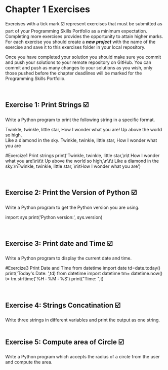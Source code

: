 # Chapter 1 Exercises

Exercises with a tick mark :ballot_box_with_check: represent exercises that must be submitted as part of your Programming Skills Portfolio as a minimum expectation. Completing more exercises provides the opportunity to attain higher marks. For each exercise you should create a _**new project**_ with the name of the exercise and save it to this exercises folder in your local repository.

Once you have completed your solution you should make sure you commit and push your solutions to your remote repository on GitHub. You can commit and push as many changes to your solutions as you wish, only those pushed before the chapter deadlines will be marked for the Programming Skills Portfolio.  


&nbsp;

## Exercise 1: Print Strings :ballot_box_with_check:

Write a Python program to print the following string in a specific format.

Twinkle, twinkle, little star,
	How I wonder what you are! 
		Up above the world so high,   		
		Like a diamond in the sky. 
Twinkle, twinkle, little star, 
	How I wonder what you are

#Exercize1 Print strings
print('Twinkle, twinkle, little star,\n\t How I wonder what you are!\n\t\t Up above the world so high,\n\t\t Like a diamond in the sky.\nTwinkle, twinkle, little star, \n\tHow I wonder what you are')


&nbsp;
&nbsp;
&nbsp;
## Exercise 2: Print the Version of Python :ballot_box_with_check:

 Write a Python program to get the Python version you are using.

import sys
print('Python version:', sys.version)

&nbsp;
&nbsp;
&nbsp;
## Exercise 3: Print date and Time :ballot_box_with_check:

Write a Python program to display the current date and time.

#Exercize3 Print Date and Time
from datetime import date
td=date.today()
print('Today\'s Date: ',td)
from datetime import datetime
tm= datetime.now()
t= tm.strftime('%H : %M : %S')
print("Time: ",t)

&nbsp;
&nbsp;
&nbsp;
## Exercise 4: Strings Concatination :ballot_box_with_check:
Write three strings in different variables and print the output as one string.
&nbsp;
&nbsp;
&nbsp;

## Exercise 5: Compute area of Circle :ballot_box_with_check:

Write a Python program which accepts the radius of a circle from the user and compute the area.

&nbsp;
&nbsp;
&nbsp;

